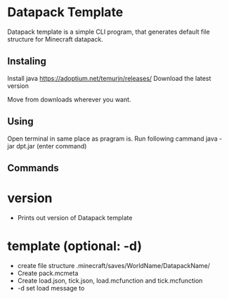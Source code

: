 # Datapack Template

Datapack template is a simple CLI program, that generates default file structure for Minecraft datapack.

## Instaling

Install java https://adoptium.net/temurin/releases/
Download the latest version

Move from downloads wherever you want.

## Using

Open terminal in same place as pragram is.
Run following cammand
java -jar dpt.jar (enter command)

## Commands

# version

- Prints out version of Datapack template

# template (optional: -d)
- create file structure .minecraft/saves/WorldName/DatapackName/
- Create pack.mcmeta
- Create load.json, tick.json, load.mcfunction and tick.mcfunction
- -d set load message to
